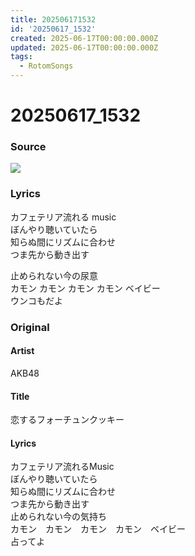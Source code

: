 ```yaml
---
title: 202506171532
id: '20250617_1532'
created: 2025-06-17T00:00:00.000Z
updated: 2025-06-17T00:00:00.000Z
tags:
  - RotomSongs
---
```

# 20250617_1532

### Source

![](https://x.com/Starlystrongest/status/1934861742003376472)

### Lyrics

カフェテリア流れる music  
ぼんやり聴いていたら  
知らぬ間にリズムに合わせ  
つま先から動き出す  

止められない今の尿意  
カモン カモン カモン カモン ベイビー  
ウンコもだよ  

### Original

#### Artist

AKB48

#### Title

恋するフォーチュンクッキー

#### Lyrics
  
カフェテリア流れるMusic  
ぼんやり聴いていたら  
知らぬ間にリズムに合わせ  
つま先から動き出す  
止められない今の気持ち  
カモン　カモン　カモン　カモン　ベイビー  
占ってよ  
